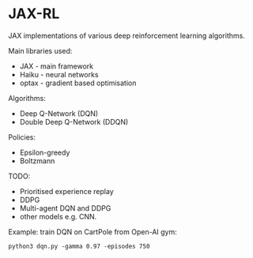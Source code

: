 # JAX-RL
JAX implementations of various deep reinforcement learning algorithms.

Main libraries used:
* JAX - main framework
* Haiku - neural networks
* optax - gradient based optimisation

Algorithms:
* Deep Q-Network (DQN)
* Double Deep Q-Network (DDQN)

Policies:
* Epsilon-greedy
* Boltzmann

TODO:
* Prioritised experience replay
* DDPG
* Multi-agent DQN and DDPG
* other models e.g. CNN.

Example: train DQN on CartPole from Open-AI gym:
```
python3 dqn.py -gamma 0.97 -episodes 750 
```
